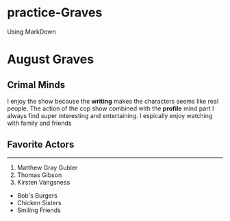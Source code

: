 # practice-Graves
Using MarkDown

# August Graves

## Crimal Minds

I enjoy the show because the **writing** makes the characters seems like real people. The action of the cop show combined with the **profile** mind part I always find super interesting and entertaining. I espically enjoy watching with family and friends

## Favorite Actors
---

1. Matthew Gray Gubler
2. Thomas Gibson
3. Kirsten Vangsness

- Bob's Burgers
- Chicken Sisters
- Smiling Friends